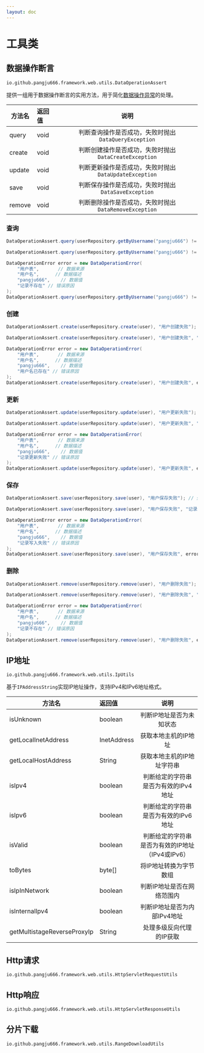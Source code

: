 ```yaml
---
layout: doc
---
```


# 工具类

## 数据操作断言
`io.github.pangju666.framework.web.utils.DataOperationAssert`

提供一组用于数据操作断言的实用方法，用于简化[数据操作异常](/framework/web/exception#数据操作异常-1)的处理。

| 方法名    | 返回值  |                  说明                   |
|--------|:-----|:-------------------------------------:|
| query  | void | 判断查询操作是否成功，失败时抛出`DataQueryException`  |
| create | void | 判断创建操作是否成功，失败时抛出`DataCreateException` |
| update | void | 判断更新操作是否成功，失败时抛出`DataUpdateException` |
| save   | void |  判断保存操作是否成功，失败时抛出`DataSaveException`  |
| remove | void | 判断删除操作是否成功，失败时抛出`DataRemoveException` |

### 查询
```java
DataOperationAssert.query(userRepository.getByUsername("pangju666") != null, "用户不存在"); // 失败则会抛出DataQueryException

DataOperationAssert.query(userRepository.getByUsername("pangju666") != null, "用户不存在", "记录不存在"); // 失败则会抛出DataQueryException

DataOperationError error = new DataOperationError(
    "用户表",       // 数据来源
    "用户名",      // 数据描述
    "pangju666",    // 数据值
    "记录不存在" // 错误原因
);
DataOperationAssert.query(userRepository.getByUsername("pangju666") != null, "用户不存在", error); // 失败则会抛出DataQueryException
```

### 创建
```java
DataOperationAssert.create(userRepository.create(user), "用户创建失败"); // 失败则会抛出DataCreateException

DataOperationAssert.create(userRepository.create(user), "用户创建失败", "用户名已存在"); // 失败则会抛出DataCreateException

DataOperationError error = new DataOperationError(
    "用户表",       // 数据来源
    "用户名",      // 数据描述
    "pangju666",    // 数据值
    "用户名已存在" // 错误原因
);
DataOperationAssert.create(userRepository.create(user), "用户创建失败", error); // 失败则会抛出DataCreateException
```

### 更新
```java
DataOperationAssert.update(userRepository.update(user), "用户更新失败"); // 失败则会抛出DataUpdateException

DataOperationAssert.update(userRepository.update(user), "用户更新失败", "记录更新失败"); // 失败则会抛出DataUpdateException

DataOperationError error = new DataOperationError(
    "用户表",       // 数据来源
    "用户名",      // 数据描述
    "pangju666",    // 数据值
    "记录更新失败" // 错误原因
);
DataOperationAssert.update(userRepository.update(user), "用户更新失败", error); // 失败则会抛出DataUpdateException
```

### 保存
```java
DataOperationAssert.save(userRepository.save(user), "用户保存失败"); // 失败则会抛出DataSaveException

DataOperationAssert.save(userRepository.save(user), "用户保存失败", "记录写入失败"); // 失败则会抛出DataSaveException

DataOperationError error = new DataOperationError(
    "用户表",       // 数据来源
    "用户名",      // 数据描述
    "pangju666",    // 数据值
    "记录写入失败" // 错误原因
);
DataOperationAssert.save(userRepository.save(user), "用户保存失败", error); // 失败则会抛出DataSaveException
```

### 删除
```java
DataOperationAssert.remove(userRepository.remove(user), "用户删除失败"); // 失败则会抛出DataRemoveException

DataOperationAssert.remove(userRepository.remove(user), "用户删除失败", "记录不存在"); // 失败则会抛出DataRemoveException

DataOperationError error = new DataOperationError(
    "用户表",       // 数据来源
    "用户名",      // 数据描述
    "pangju666",    // 数据值
    "记录不存在" // 错误原因
);
DataOperationAssert.remove(userRepository.remove(user), "用户删除失败", error); // 失败则会抛出DataRemoveException
```

## IP地址
`io.github.pangju666.framework.web.utils.IpUtils`

基于`IPAddressString`实现IP地址操作，支持IPv4和IPv6地址格式。

| 方法名                         | 返回值         |              说明               |
|-----------------------------|:------------|:-----------------------------:|
| isUnknown                   | boolean     |         判断IP地址是否为未知状态         |
| getLocalInetAddress         | InetAddress |          获取本地主机的IP地址          |
| getLocalHostAddress         | String      |        获取本地主机的IP地址字符串         |
| isIpv4                      | boolean     |     判断给定的字符串是否为有效的IPv4地址      |
| isIpv6                      | boolean     |     判断给定的字符串是否为有效的IPv6地址      |
| isValid                     | boolean     | 判断给定的字符串是否为有效的IP地址（IPv4或IPv6） |
| toBytes                     | byte[]      |         将IP地址转换为字节数组          |
| isIpInNetwork               | boolean     |        判断IP地址是否在网络范围内         |
| isInternalIpv4              | boolean     |       判断IP地址是否为内部IPv4地址       |
| getMultistageReverseProxyIp | String      |         处理多级反向代理的IP获取         |

## Http请求
`io.github.pangju666.framework.web.utils.HttpServletRequestUtils`

## Http响应
`io.github.pangju666.framework.web.utils.HttpServletResponseUtils`

## 分片下载
`io.github.pangju666.framework.web.utils.RangeDownloadUtils`
